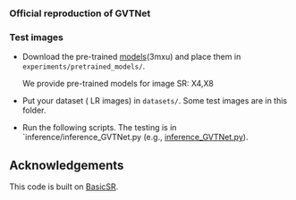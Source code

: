
### Official reproduction of GVTNet

### Test images 

- Download the pre-trained [models](https://pan.baidu.com/s/1L4tQsvgeiVJhuZ3nMiX8TA)(3mxu) and place them in `experiments/pretrained_models/`.

  We provide pre-trained models for image SR: X4,X8

- Put your dataset ( LR images) in `datasets/`. Some test images are in this folder.

- Run the following scripts. The testing  is in `inference/inference_GVTNet.py (e.g., [inference_GVTNet.py](inference/inference_GVTNet.py)).


## Acknowledgements

This code is built on  [BasicSR](https://github.com/XPixelGroup/BasicSR).